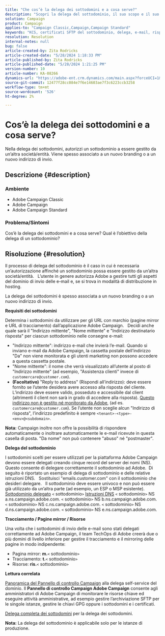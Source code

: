 ```yaml
---
title: "Che cos’è la delega dei sottodomini e a cosa serve?"
description: "Scopri la delega del sottodominio, il suo scopo e il suo obiettivo."
solution: Campaign
product: Campaign
applies-to: "Campaign Classic,Campaign,Campaign Standard"
keywords: "KCS, certificati SFTP del sottodominio, delega, e-mail, risposta, Campaign"
resolution: Resolution
internal-notes: null
bug: false
article-created-by: Zita Rodricks
article-created-date: "5/28/2024 1:18:33 PM"
article-published-by: Zita Rodricks
article-published-date: "5/28/2024 1:21:25 PM"
version-number: 10
article-number: KA-08266
dynamics-url: "https://adobe-ent.crm.dynamics.com/main.aspx?forceUCI=1&pagetype=entityrecord&etn=knowledgearticle&id=a225eec5-f41c-ef11-840a-000d3a372703"
source-git-commit: 12477f28cc084e7f6e14603ae7f3c6223ccb3258
workflow-type: tm+mt
source-wordcount: '526'
ht-degree: 2%

---
```


# Cos’è la delega dei sottodomini e a cosa serve?


Nella delega dei sottodomini, autorizzi un sottodominio a essere gestito da un’altra società/entità. Viene spesso associato a un nuovo branding o a un nuovo indirizzo di invio.

## Descrizione {#description}


### Ambiente

- Adobe Campaign Classic
- Adobe Campaign
- Adobe Campaign Standard




### Problema/Sintomi

Cos’è la delega dei sottodomini e a cosa serve? Qual è l’obiettivo della delega di un sottodominio?


## Risoluzione {#resolution}


Il processo di delega del sottodominio è il caso in cui è necessaria un’autorizzazione affinché un sottodominio possa essere gestito da un’altra società/entità.  
L’utente in genere autorizza Adobe a gestire tutti gli aspetti del dominio di invio delle e-mail e, se si trova in modalità di distribuzione in hosting.

La delega dei sottodomini è spesso associata a un nuovo branding o a un nuovo indirizzo di invio.

<b>Requisiti dei sottodomini</b>

Determina i sottodomini da utilizzare per gli URL con marchio (pagine mirror e URL di tracciamento) dall’applicazione Adobe Campaign.  
Decidi anche quale sarà il &quot;Indirizzo mittente&quot;, &quot;Nome mittente&quot; e &quot;Indirizzo destinatario risposta&quot; per ciascun sottodominio nelle consegne e-mail:

- &quot;Indirizzo mittente&quot;: indirizzo e-mail che invierà l’e-mail. Quando si inviano e-mail da Adobe Campaign, la cassetta postale dell’indirizzo &quot;Da&quot; non viene monitorata e gli utenti marketing non possono accedere a questa cassetta postale.
- &quot;Nome mittente&quot;: il nome che verrà visualizzato all’utente al posto di &quot;Indirizzo mittente&quot; (ad esempio, &quot;Assistenza clienti&quot; invece di `customercare@customer.com`).
- <b>(Facoltativo)</b> &quot;Reply to address&quot; (Rispondi all’indirizzo): deve essere fornito se l’utente desidera avere accesso alla risposta del cliente. L’indirizzo deve essere valido, posseduto e accessibile dal client (altrimenti il client non sarà in grado di accedere alla risposta). <u>Questo indirizzo non è gestito né monitorato da Adobe</u>, (ad es. `customercare@customer.com`). Se l’utente non sceglie alcun &quot;Indirizzo di risposta&quot;, l’indirizzo predefinito è sempre `<tenant>-<type>-<env>@<subdomain>`.


<b>Nota:</b> Campaign inoltre non offre la possibilità di rispondere automaticamente o inoltrare automaticamente le e-mail ricevute in questa casella di posta. &quot;Da nome&quot; non può contenere &quot;abuso&quot; né &quot;postmaster&quot;.

<b>Delega del sottodominio</b>

I sottodomini scelti per essere utilizzati per la piattaforma Adobe Campaign devono essere delegati creando cinque record del server dei nomi (NS). 
Questo consente di delegare correttamente il sottodominio ad Adobe.  Di seguito è riportato un esempio di delega di sottodominio e delle relative istruzioni DNS.  
Sostituisci &quot;emails.customer.com&quot; con il sottodominio che desideri delegare.  
Il sottodominio deve essere univoco e non può essere già utilizzato da un’altra parte (ad esempio, un ESP o MSP esistente).
 
<u>Sottodominio delegato</u>
`<` sottodominio`>`
<u>Istruzioni DNS</u>
`<` sottodominio`>`  NS a.ns.campaign.adobe.com.
`<` sottodominio`>`  NS b.ns.campaign.adobe.com.
`<` sottodominio`>`  NS c.ns.campaign.adobe.com.
`<` sottodominio`>`  NS d.ns.campaign.adobe.com.
`<` sottodominio`>`  NS e.ns.campaign.adobe.com.

<b>Tracciamento / Pagine mirror / Risorse</b>

Una volta che i sottodomini di invio delle e-mail sono stati delegati correttamente ad Adobe Campaign, il team TechOps di Adobe creerà due o più domini di livello inferiore per gestire il tracciamento e il mirroring delle pagine in modo indipendente:

- Pagina mirror: <b>m.</b>`<` sottodominio`>`
- Tracciamento: <b>t.</b>`<` sottodominio`>`
- Risorse: <b>ris.</b>`<` sottodominio`>`




<b>Lettura correlata</b>

[Panoramica del Pannello di controllo Campaign](https://experienceleague.adobe.com/docs/campaign-classic-learn/control-panel/control-panel-overview.html?lang=it) alla delega self-service del dominio. Il <b>Pannello di controllo Campaign Adobe Campaign</b> consente agli amministratori di Adobe Campaign di monitorare le risorse chiave ed eseguire attività amministrative, ad esempio gestire l’archiviazione SFTP per le singole istanze, gestire le chiavi GPG oppure i sottodomini e i certificati.

[Delega completa dei sottodomini](https://experienceleague.adobe.com/docs/campaign-classic-learn/control-panel/subdomains-and-certificates/subdomain-delegation.html) per la delega dei sottodomini.

<b>Nota:</b> La delega del sottodominio è applicabile solo per le istanze di produzione.
